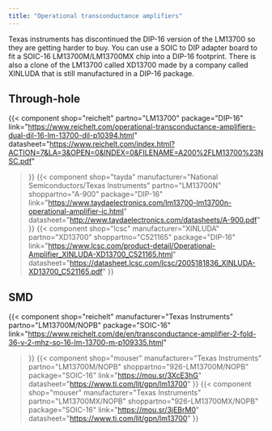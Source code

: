 ```yaml
---
title: "Operational transconductance amplifiers"
--- 
```


Texas instruments has discontinued the DIP-16 version of the LM13700 so they are getting harder to buy. You can use a SOIC to DIP adapter board to fit a SOIC-16 LM13700M/LM13700MX chip into a DIP-16 footprint. There is also a clone of the LM13700 called XD13700 made by a company called XINLUDA that is still manufactured in a DIP-16 package.

## Through-hole
{{< component
    shop="reichelt"
    partno="LM13700"
    package="DIP-16"
    link="https://www.reichelt.com/operational-transconductance-amplifiers-dual-dil-16-lm-13700-dil-p10394.html"
    datasheet="https://www.reichelt.com/index.html?ACTION=7&LA=3&OPEN=0&INDEX=0&FILENAME=A200%2FLM13700%23NSC.pdf"
>}}
{{< component
    shop="tayda"
    manufacturer="National Semiconductors/Texas Instruments"
    partno="LM13700N"
    shoppartno="A-900"
    package="DIP-16"
    link="https://www.taydaelectronics.com/lm13700-lm13700n-operational-amplifier-ic.html"
    datasheet="http://www.taydaelectronics.com/datasheets/A-900.pdf"
>}}
{{< component
    shop="lcsc"
    manufacturer="XINLUDA"
    partno="XD13700"
    shoppartno="C521165"
    package="DIP-16"
    link="https://www.lcsc.com/product-detail/Operational-Amplifier_XINLUDA-XD13700_C521165.html"
    datasheet="https://datasheet.lcsc.com/lcsc/2005181836_XINLUDA-XD13700_C521165.pdf"
>}}

## SMD
{{< component
    shop="reichelt"
    manufacturer="Texas Instruments"
    partno="LM13700M/NOPB"
    package="SOIC-16"
    link="https://www.reichelt.com/de/en/transconductance-amplifier-2-fold-36-v-2-mhz-so-16-lm-13700-m-p109335.html"
>}}
{{< component
    shop="mouser"
    manufacturer="Texas Instruments"
    partno="LM13700M/NOPB"
    shoppartno="926-LM13700M/NOPB"
    package="SOIC-16"
    link="https://mou.sr/3XcE3hG"
    datasheet="https://www.ti.com/lit/gpn/lm13700"
>}}
{{< component
    shop="mouser"
    manufacturer="Texas Instruments"
    partno="LM13700MX/NOPB"
    shoppartno="926-LM13700MX/NOPB"
    package="SOIC-16"
    link="https://mou.sr/3jEBrM0"
    datasheet="https://www.ti.com/lit/gpn/lm13700"
>}}
